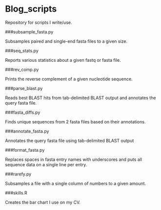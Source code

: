 Blog_scripts
============

Repository for scripts I write/use.


###subsample_fasta.py

Subsamples paired and single-end fasta files to a given size.


###seq_stats.py

Reports various statistics about a given fastq or fasta file.


###rev_comp.py

Prints the reverse complement of a given nucleotide sequence.


###parse_blast.py

Reads best BLAST hits from tab-delimited BLAST output and annotates the query fasta file.


###fasta_diffs.py

Finds unique sequences from 2 fasta files based on their annotations.


###annotate_fasta.py

Annotates the query fasta file using tab-delimited BLAST output


###format_fasta.py

Replaces spaces in fasta entry names with underscores and puts all sequence data on a single line per entry.


###rarefy.py

Subsamples a file with a single column of numbers to a given amount.


###skills.R

Creates the bar chart I use on my CV.